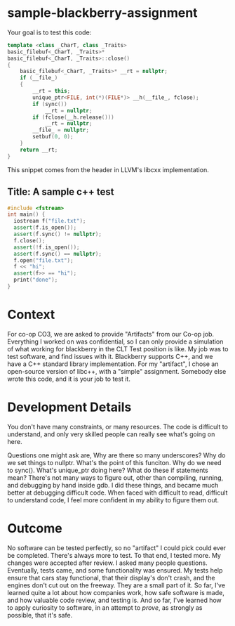 # sample-blackberry-assignment


Your goal is to test this code: 

```c++
template <class _CharT, class _Traits>
basic_filebuf<_CharT, _Traits>*
basic_filebuf<_CharT, _Traits>::close()
{
    basic_filebuf<_CharT, _Traits>* __rt = nullptr;
    if (__file_)
    {
        __rt = this;
        unique_ptr<FILE, int(*)(FILE*)> __h(__file_, fclose);
        if (sync())
            __rt = nullptr;
        if (fclose(__h.release()))
            __rt = nullptr;
        __file_ = nullptr;
        setbuf(0, 0);
    }
    return __rt;
}
```
This snippet comes from the <fstream> header in LLVM's libcxx implementation. 

    
    
    
## Title: A sample c++ test

    
```c++
#include <fstream>
int main() {
  iostream f("file.txt");
  assert(f.is_open());
  assert(f.sync() != nullptr);
  f.close();
  assert(!f.is_open());
  assert(f.sync() == nullptr);
  f.open("file.txt");
  f << "hi";
  assert(f>> == "hi");
  print("done");
}
```

# Context

For co-op CO3, we are asked to provide "Artifacts" from our Co-op job. Everything I worked on was confidential, so I can only provide a simulation of what working for blackberry in the CLT Test position is like. My job was to test software, and find issues with it. Blackberry supports C++, and we have a C++ standard library implementation. For my "artifact", I chose an open-source version of libc++, with a "simple" assignment. Somebody else wrote this code, and it is your job to test it. 


# Development Details

You don't have many constraints, or many resources. The code is difficult to understand, and only very skilled people can really see what's going on here. 

Questions one might ask are, Why are there so many underscores? Why do we set things to nullptr. What's the point of this funciton. Why do we need to sync(). What's unique_ptr doing here? What do these if statements mean? There's not many ways to figure out, other than compiling, running, and debugging by hand inside gdb. I did these things, and became much better at debugging difficult code. When faced with difficult to read, difficult to understand code, I feel more confident in my ability to figure them out. 


# Outcome

No software can be tested perfectly, so no "artifact" I could pick could ever be completed. There's always more to test. To that end, I tested more. My changes were accepted after review. I asked many people questions. Eventually, tests came, and some functionality was ensured. My tests help ensure that cars stay functional, that their display's don't crash, and the engines don't cut out on the freeway. They are a small part of it. So far, I've learned quite a lot about how companies work, how safe software is made, and how valuable code review, and testing is. And so far, I've learned how to apply curiosity to software, in an attempt to *prove*, as strongly as possible, that it's safe. 
